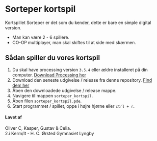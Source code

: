 # Sorteper kortspil
Kortspillet Sorteper er det som du kender, dette er bare en simple digital version.
* Man kan være 2 - 6 spillere.
* CO-OP multiplayer, man skal skiftes til at side med skærmen.

## Sådan spiller du vores kortspil
1. Du skal have processing version `3.5.4` eller ældre installeret på din computer. [Download Processing her](https://processing.org/download/)
1. Download den seneste udgivelse / release fra denne repository. [Find dem her](https://github.com/orc13a/Sorteper-kortspil/releases)
1. Åben den downloadede udgivelse / release mappe.
1. Navigere til mappen `sorteper_kortspil`.
1. Åben filen `sorteper_kortspil.pde`.
1. Start programmet / spillet, oppe i højre hjørne eller `ctrl + r`.

#### Lavet af 
Oliver C, Kasper, Gustav & Celia.<br>
2.i Kerm/It - H. C. Ørsted Gymnasiet Lyngby